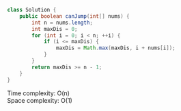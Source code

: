 ```java
class Solution {
    public boolean canJump(int[] nums) {
        int n = nums.length;
        int maxDis = 0;
        for (int i = 0; i < n; ++i) {
            if (i <= maxDis) {
                maxDis = Math.max(maxDis, i + nums[i]);
            }
        }
        return maxDis >= n - 1;
    }
}
```

Time complexity: O(n)  
Space complexity: O(1)  
